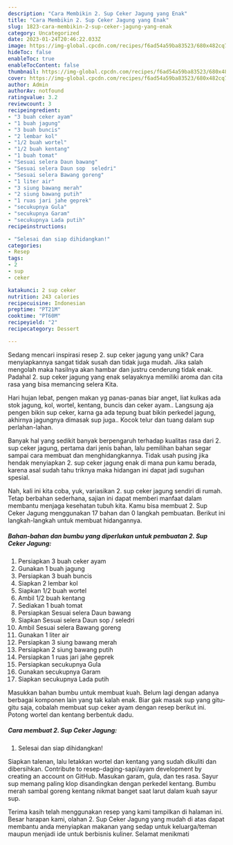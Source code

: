 ```yaml
---
description: "Cara Membikin 2. Sup Ceker Jagung yang Enak"
title: "Cara Membikin 2. Sup Ceker Jagung yang Enak"
slug: 1823-cara-membikin-2-sup-ceker-jagung-yang-enak
category: Uncategorized
date: 2023-01-24T20:46:22.033Z
image: https://img-global.cpcdn.com/recipes/f6ad54a59ba83523/680x482cq70/2-sup-ceker-jagung-foto-resep-utama.jpg
hideToc: false
enableToc: true
enableTocContent: false
thumbnail: https://img-global.cpcdn.com/recipes/f6ad54a59ba83523/680x482cq70/2-sup-ceker-jagung-foto-resep-utama.jpg
cover: https://img-global.cpcdn.com/recipes/f6ad54a59ba83523/680x482cq70/2-sup-ceker-jagung-foto-resep-utama.jpg
author: Admin
authorAv: notfound
ratingvalue: 3.2
reviewcount: 3
recipeingredient:
- "3 buah ceker ayam"
- "1 buah jagung"
- "3 buah buncis"
- "2 lembar kol"
- "1/2 buah wortel"
- "1/2 buah kentang"
- "1 buah tomat"
- "Sesuai selera Daun bawang"
- "Sesuai selera Daun sop  seledri"
- "Sesuai selera Bawang goreng"
- "1 liter air"
- "3 siung bawang merah"
- "2 siung bawang putih"
- "1 ruas jari jahe geprek"
- "secukupnya Gula"
- "secukupnya Garam"
- "secukupnya Lada putih"
recipeinstructions:

- "Selesai dan siap dihidangkan!"
categories:
- Resep
tags:
- 2
- sup
- ceker

katakunci: 2 sup ceker 
nutrition: 243 calories
recipecuisine: Indonesian
preptime: "PT21M"
cooktime: "PT60M"
recipeyield: "2"
recipecategory: Dessert

---
```





Sedang mencari inspirasi resep 2. sup ceker jagung yang unik? Cara menyiapkannya sangat tidak susah dan tidak juga mudah. Jika salah mengolah maka hasilnya akan hambar dan justru cenderung tidak enak. Padahal 2. sup ceker jagung yang enak selayaknya memiliki aroma dan cita rasa yang bisa memancing selera Kita.





Hari hujan lebat, pengen makan yg panas-panas biar anget, liat kulkas ada stok jagung, kol, wortel, kentang, buncis dan ceker ayam.. Langsung aja pengen bikin sup ceker, karna ga ada tepung buat bikin perkedel jagung, akhirnya jagungnya dimasak sup juga.. Kocok telur dan tuang dalam sup perlahan-lahan.

Banyak hal yang sedikit banyak berpengaruh terhadap kualitas rasa dari 2. sup ceker jagung, pertama dari jenis bahan, lalu pemilihan bahan segar sampai cara membuat dan menghidangkannya. Tidak usah pusing jika hendak menyiapkan 2. sup ceker jagung enak di mana pun kamu berada, karena asal sudah tahu triknya maka hidangan ini dapat jadi suguhan spesial.






Nah, kali ini kita coba, yuk, variasikan 2. sup ceker jagung sendiri di rumah. Tetap berbahan sederhana, sajian ini dapat memberi manfaat dalam membantu menjaga kesehatan tubuh kita. Kamu bisa membuat 2. Sup Ceker Jagung menggunakan 17 bahan dan 0 langkah pembuatan. Berikut ini langkah-langkah untuk membuat hidangannya.

<!--inarticleads1-->

##### Bahan-bahan dan bumbu yang diperlukan untuk pembuatan 2. Sup Ceker Jagung:

1. Persiapkan 3 buah ceker ayam
1. Gunakan 1 buah jagung
1. Persiapkan 3 buah buncis
1. Siapkan 2 lembar kol
1. Siapkan 1/2 buah wortel
1. Ambil 1/2 buah kentang
1. Sediakan 1 buah tomat
1. Persiapkan Sesuai selera Daun bawang
1. Siapkan Sesuai selera Daun sop / seledri
1. Ambil Sesuai selera Bawang goreng
1. Gunakan 1 liter air
1. Persiapkan 3 siung bawang merah
1. Persiapkan 2 siung bawang putih
1. Persiapkan 1 ruas jari jahe geprek
1. Persiapkan secukupnya Gula
1. Gunakan secukupnya Garam
1. Siapkan secukupnya Lada putih


Masukkan bahan bumbu untuk membuat kuah. Belum lagi dengan adanya berbagai komponen lain yang tak kalah enak. Biar gak masak sup yang gitu-gitu saja, cobalah membuat sup ceker ayam dengan resep berikut ini. Potong wortel dan kentang berbentuk dadu. 

<!--inarticleads2-->

##### Cara membuat 2. Sup Ceker Jagung:


1. Selesai dan siap dihidangkan!

Siapkan talenan, lalu letakkan wortel dan kentang yang sudah dikuliti dan dibersihkan. Contribute to resep-daging-sapi/ayam development by creating an account on GitHub. Masukan garam, gula, dan tes rasa. Sayur sup memang paling klop disandingkan dengan perkedel kentang. Bumbu merah sambal goreng kentang nikmat banget saat larut dalam kuah sayur sup. 

Terima kasih telah menggunakan resep yang kami tampilkan di halaman ini. Besar harapan kami, olahan 2. Sup Ceker Jagung yang mudah di atas dapat membantu anda menyiapkan makanan yang sedap untuk keluarga/teman maupun menjadi ide untuk berbisnis kuliner. Selamat menikmati
